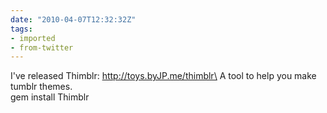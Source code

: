 ```yaml
---
date: "2010-04-07T12:32:32Z"
tags:
- imported
- from-twitter
---
```

I've released Thimblr: http://toys.byJP.me/thimblr\
A tool to help you make tumblr themes.\
gem install Thimblr
